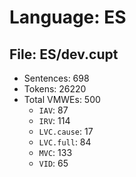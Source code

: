 Language: ES
============

## File: ES/dev.cupt
* Sentences: 698
* Tokens: 26220
* Total VMWEs: 500
  * `IAV`: 87
  * `IRV`: 114
  * `LVC.cause`: 17
  * `LVC.full`: 84
  * `MVC`: 133
  * `VID`: 65

